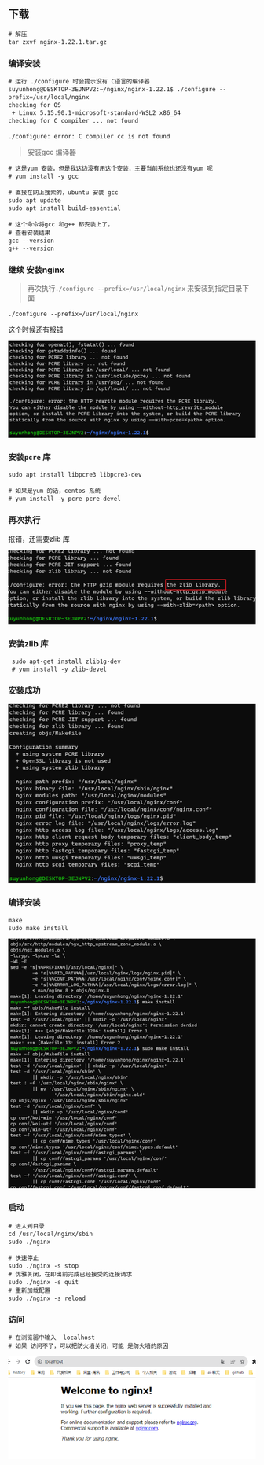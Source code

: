 



## 下载



```properties
# 解压
tar zxvf nginx-1.22.1.tar.gz
```



### 编译安装

```properties
# 运行 ./configure 时会提示没有 C语言的编译器
suyunhong@DESKTOP-3EJNPV2:~/nginx/nginx-1.22.1$ ./configure --prefix=/usr/local/nginx
checking for OS
 + Linux 5.15.90.1-microsoft-standard-WSL2 x86_64
checking for C compiler ... not found

./configure: error: C compiler cc is not found

```

> 安装gcc 编译器

```properties
# 这是yum 安装，但是我这边没有用这个安装，主要当前系统也还没有yum 呢
# yum install -y gcc

# 直接在网上搜索的，ubuntu 安装 gcc
sudo apt update
sudo apt install build-essential

# 这个命令将gcc 和g++ 都安装上了。
# 查看安装结果
gcc --version
g++ --version
```



### 继续 安装nginx

>  再次执行`./configure --prefix=/usr/local/nginx` 来安装到指定目录下面

```properties
./configure --prefix=/usr/local/nginx
```

这个时候还有报错

![image-20231004192553713](nginx-01-下载与安装.assets/image-20231004192553713.png)



### 安装`pcre` 库

```properties
sudo apt install libpcre3 libpcre3-dev

# 如果是yum 的话，centos 系统
# yum install -y pcre pcre-devel 
```



### 再次执行

报错，还需要zlib 库

![image-20231004193134557](nginx-01-下载与安装.assets/image-20231004193134557.png)



### 安装zlib 库

```properties
 sudo apt-get install zlib1g-dev
 # yum install -y zlib-devel
```



### 安装成功

![image-20231004193258432](nginx-01-下载与安装.assets/image-20231004193258432.png)



### 编译安装

```properties
make
sudo make install 
```

![image-20231004193429107](nginx-01-下载与安装.assets/image-20231004193429107.png)



### 启动

```properties
# 进入到目录
cd /usr/local/nginx/sbin
sudo ./nginx

# 快速停止
sudo ./nginx -s stop 
# 优雅关闭，在即出前完成已经接受的连接请求
sudo ./nginx -s quit
# 重新加载配置
sudo ./nginx -s reload 
```

### 访问

```properties
# 在浏览器中输入  localhost
# 如果 访问不了，可以把防火墙关闭，可能 是防火墙的原因
```

![image-20231004193725628](nginx-01-下载与安装.assets/image-20231004193725628.png)

